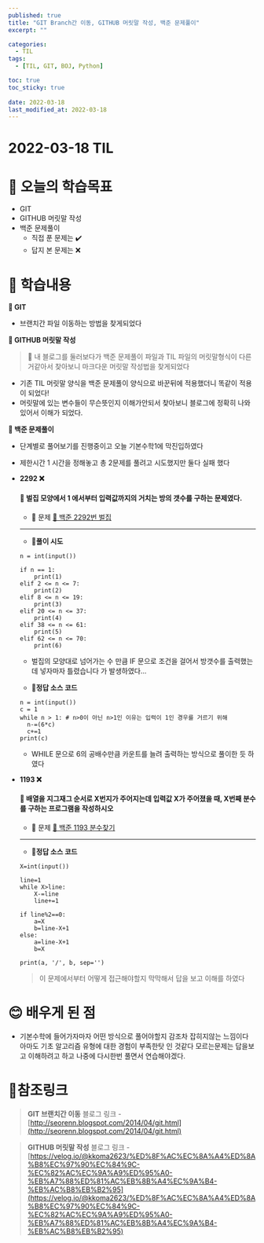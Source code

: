 ```yaml
---
published: true
title: "GIT Branch간 이동, GITHUB 머릿말 작성, 백준 문제풀이"
excerpt: ""

categories:
  - TIL
tags:
  - [TIL, GIT, BOJ, Python]

toc: true
toc_sticky: true
 
date: 2022-03-18
last_modified_at: 2022-03-18
---
```


# **2022-03-18 TIL**

# 🤔 오늘의 학습목표
- GIT 
- GITHUB 머릿말 작성
- 백준 문제풀이 
  - 직접 푼 문제는 ✔️
  - 답지 본 문제는 ❌

# 📃 학습내용
**📍 GIT**<br/>
- 브랜치간 파일 이동하는 방법을 찾게되었다

**📍 GITHUB 머릿말 작성**<br/>
> 🤔 내 블로그를 둘러보다가 백준 문제풀이 파일과 TIL 파일의 머릿말형식이 다른거같아서 찾아보니 마크다운 머릿말 작성법을 찾게되었다<br/>
- 기존 TIL 머릿말 양식을 백준 문제풀이 양식으로 바꾼뒤에 적용했더니 똑같이 적용이 되었다!
- 머릿말에 있는 변수들이 무슨뜻인지 이해가안되서 찾아보니 블로그에 정확히 나와있어서 이해가 되었다.


**📍 백준 문제풀이**<br/>
- 단계별로 풀어보기를 진행중이고 오늘 기본수학1에 막진입하였다
- 제한시간 1 시간을 정해놓고 총 2문제를 풀려고 시도했지만 둘다 실패 했다
- **2292 ❌**
  #### 💬 벌집 모양에서 1 에서부터 입력값까지의 거치는 방의 갯수를 구하는 문제였다.
  - 🔎 문제 [🔗 백준 2292번 벌집](https://www.acmicpc.net/problem/2292)
  ___
  - **📌풀이 시도**<br/>

  ```PY
  n = int(input())

  if n == 1:
      print(1)
  elif 2 <= n <= 7:
      print(2)
  elif 8 <= n <= 19:
      print(3)
  elif 20 <= n <= 37:
      print(4)
  elif 38 <= n <= 61:
      print(5)
  elif 62 <= n <= 70:
      print(6)
  ```

  - 벌집의 모양대로 넘어가는 수 만큼 IF 문으로 조건을 걸어서 방갯수를 출력했는데 넣자마자 틀렸습니다 가 발생하였다... 

  - **📌정답 소스 코드**<br/>

  ```PY
  n = int(input())
  c = 1
  while n > 1: # n>0이 아닌 n>1인 이유는 입력이 1인 경우를 거르기 위해
    n-=(6*c)
    c+=1
  print(c)
  ```

  - WHILE 문으로 6의 공배수만큼 카운트를 늘려 출력하는 방식으로 풀이한 듯 하였다


- **1193 ❌**
    #### 💬 배열을 지그재그 순서로 X번지가 주어지는데 입력값 X가 주어졌을 때, X번째 분수를 구하는 프로그램을 작성하시오
  - 🔎 문제 [🔗 백준 1193 분수찾기](https://www.acmicpc.net/problem/1193)
  ___
  - **📌정답 소스 코드**

  ```PY
  X=int(input())

  line=1
  while X>line:
      X-=line
      line+=1
      
  if line%2==0:
      a=X
      b=line-X+1
  else:
      a=line-X+1
      b=X
      
  print(a, '/', b, sep='')
  ```

  > 이 문제에서부터 어떻게 접근해야할지 막막해서 답을 보고 이해를 하였다 

  
# 😊 배우게 된 점
- 기본수학에 들어가자마자 어떤 방식으로 풀어야할지 감조차 잡히지않는 느낌이다 아마도 기초 알고리즘 유형에 대한 경험이 부족한탓 인 것같다 모르는문제는 답을보고 이해하려고 하고 나중에 다시한번 풀면서 연습해야겠다.

# 📌참조링크
>**GIT 브랜치간 이동** 블로그 링크 - [http://seorenn.blogspot.com/2014/04/git.html](http://seorenn.blogspot.com/2014/04/git.html)


>**GITHUB 머릿말 작성** 블로그 링크 - [https://velog.io/@kkoma2623/%ED%8F%AC%EC%8A%A4%ED%8A%B8%EC%97%90%EC%84%9C-%EC%82%AC%EC%9A%A9%ED%95%A0-%EB%A7%88%ED%81%AC%EB%8B%A4%EC%9A%B4-%EB%AC%B8%EB%B2%95](https://velog.io/@kkoma2623/%ED%8F%AC%EC%8A%A4%ED%8A%B8%EC%97%90%EC%84%9C-%EC%82%AC%EC%9A%A9%ED%95%A0-%EB%A7%88%ED%81%AC%EB%8B%A4%EC%9A%B4-%EB%AC%B8%EB%B2%95)
